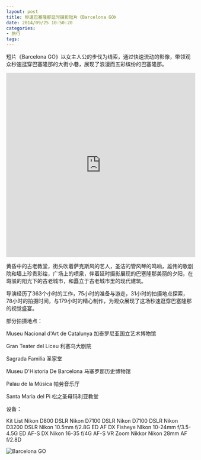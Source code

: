 ```yaml
---
layout: post
title: 秒速巴塞隆那延时摄影短片《Barcelona GO》
date: 2014/09/25 10:50:20
categories:
- 旅行
tags:
---
```


短片《Barcelona GO》以女主人公的步伐为线索，通过快速流动的影像，带领观众秒速逛穿巴塞隆那的大街小巷，展现了浪漫而五彩缤纷的巴塞隆那。

<iframe height=498 width=510 src="http://player.youku.com/embed/XNzg0MTMxODAw" frameborder=0 allowfullscreen></iframe>

黄昏中的古老教堂，街头吹着萨克斯风的艺人，圣洁的管风琴的鸣响，雄伟的歌剧院和墙上珍贵彩绘，广场上的喷泉，伴着延时摄影展现的巴塞隆那美丽的夕阳，在斑驳的阳光下的古老城市，和矗立于古老城市里的现代建筑。

导演经历了363个小时的工作，75小时的准备与游走，31小时的拍摄地点探索，78小时的拍摄时间，与179小时的精心制作，为观众展现了这场秒速逛穿巴塞隆那的视觉盛宴。

部分拍摄地点：

Museu Nacional d'Art de Catalunya 加泰罗尼亚国立艺术博物馆

Gran Teater del Liceu 利塞乌大剧院

Sagrada Familia 圣家堂

Museu D'Historia De Barcelona 马塞罗那历史博物馆

Palau de la Música 帕劳音乐厅

Santa Maria del Pi 松之圣母玛利亚教堂

设备：

Kit List Nikon D800 DSLR Nikon D7100 DSLR Nikon D7100 DSLR Nikon D3200 DSLR Nikon 10.5mm f/2.8G ED AF DX Fisheye NIkon 10-24mm f/3.5-4.5G ED AF-S DX Nikon 16-35 f/4G AF-S VR Zoom Nikkor Nikon 28mm AF f/2.8D

![Barcelona GO](http://pics.naaln.com/blog/2019-05-14-123124.jpg-basicBlog)